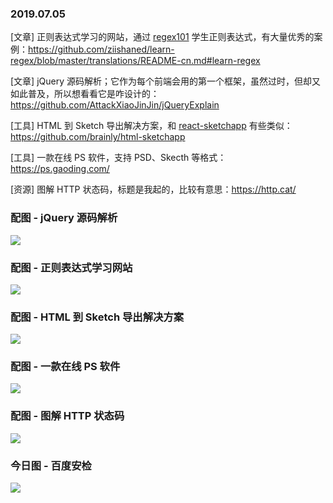 ### 2019.07.05

[文章] 正则表达式学习的网站，通过 [regex101](https://regex101.com/r/dmRygT/1) 学生正则表达式，有大量优秀的案例：<https://github.com/ziishaned/learn-regex/blob/master/translations/README-cn.md#learn-regex>

[文章] jQuery 源码解析；它作为每个前端会用的第一个框架，虽然过时，但却又如此普及，所以想看看它是咋设计的：<https://github.com/AttackXiaoJinJin/jQueryExplain>

[工具] HTML 到 Sketch 导出解决方案，和 [react-sketchapp](https://github.com/brainly/html-sketchapp) 有些类似：<https://github.com/brainly/html-sketchapp>

[工具] 一款在线 PS 软件，支持 PSD、Skecth 等格式：<https://ps.gaoding.com/>

[资源] 图解 HTTP 状态码，标题是我起的，比较有意思：<https://http.cat/>

### 配图 - jQuery 源码解析
![](https://user-images.githubusercontent.com/26433572/60570866-04f76e80-9da5-11e9-9513-01b0901976c7.png)

### 配图 - 正则表达式学习网站
![](http://qn.40zhe.com/fehelper-regex101-com-r-xc9GkU-1-1562304875136.png)

### 配图 - HTML 到 Sketch 导出解决方案
![](https://camo.githubusercontent.com/c79c8014f5a3f33d5720dfe9d84037c04dff492f/68747470733a2f2f692e696d6775722e636f6d2f79506a4d7746552e706e67)

### 配图 - 一款在线 PS 软件
![](https://camo.githubusercontent.com/c79c8014f5a3f33d5720dfe9d84037c04dff492f/68747470733a2f2f692e696d6775722e636f6d2f79506a4d7746552e706e67)

### 配图 - 图解 HTTP 状态码
![](http://qn.40zhe.com/%E5%9B%BE%E7%89%87.png)

### 今日图 - 百度安检
![](http://qn.40zhe.com/16bbc5e14e796c8a)
